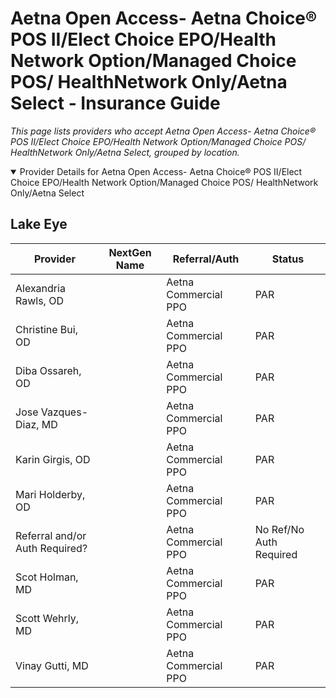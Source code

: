 # Aetna Open Access- Aetna Choice® POS II/Elect Choice EPO/Health Network Option/Managed Choice POS/ HealthNetwork Only/Aetna Select - Insurance Guide

*This page lists providers who accept Aetna Open Access- Aetna Choice® POS II/Elect Choice EPO/Health Network Option/Managed Choice POS/ HealthNetwork Only/Aetna Select, grouped by location.*

<details open><summary>Provider Details for Aetna Open Access- Aetna Choice® POS II/Elect Choice EPO/Health Network Option/Managed Choice POS/ HealthNetwork Only/Aetna Select</summary>

## Lake Eye 

| Provider | NextGen Name | Referral/Auth | Status |
|----------|-------------|--------------|--------|
| Alexandria Rawls, OD |  | Aetna Commercial PPO | PAR |
| Christine Bui, OD |  | Aetna Commercial PPO | PAR |
| Diba Ossareh, OD |  | Aetna Commercial PPO | PAR |
| Jose Vazques-Diaz, MD |  | Aetna Commercial PPO | PAR |
| Karin Girgis, OD |  | Aetna Commercial PPO | PAR |
| Mari Holderby, OD |  | Aetna Commercial PPO | PAR |
| Referral and/or Auth Required? |  | Aetna Commercial PPO | No Ref/No Auth Required |
| Scot Holman, MD |  | Aetna Commercial PPO | PAR |
| Scott Wehrly, MD |  | Aetna Commercial PPO | PAR |
| Vinay Gutti, MD |  | Aetna Commercial PPO | PAR |

</details>


